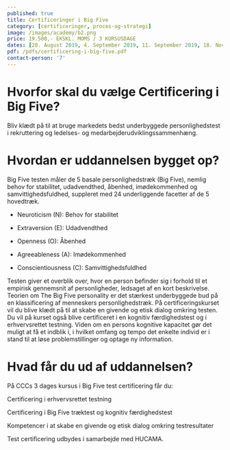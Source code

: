 ```yaml
---
published: true
title: Certificeringer i Big Five
category: [certificeringer, proces-og-strategi]
image: /images/academy/b2.png
price: 19.500,- EKSKL. MOMS / 3 KURSUSDAGE 
dates: [28. August 2019, 4. September 2019, 11. September 2019, 18. November 2019, 25. November 2019, 4. December 2019]
pdf: /pdfs/certificering-i-big-five.pdf
contact-person: '7'
---
```


# Hvorfor skal du vælge Certificering i Big Five?

Bliv klædt på til at bruge markedets bedst underbyggede personlighedstest i rekruttering og ledelses- og medarbejderudviklingssammenhæng.

# Hvordan er uddannelsen bygget op?

Big Five testen måler de 5 basale personlighedstræk (Big Five), nemlig behov for stabilitet, udadvendthed, åbenhed, imødekommenhed og samvittighedsfuldhed, suppleret med 24 underliggende facetter af de 5 hovedtræk. 

- Neuroticism (N): Behov for stabilitet 

- Extraversion (E): Udadvendthed 

- Openness (O): Åbenhed 

- Agreeableness (A): Imødekommenhed 

- Conscientiousness (C): Samvittighedsfuldhed 

Testen giver et overblik over, hvor en person befinder sig i forhold til et empirisk gennemsnit af personligheder, ledsaget af en kort beskrivelse. Teorien om The Big Five personality er det stærkest underbyggede bud på en klassificering af menneskers personlighedstræk. På certificeringskurset vil du blive klædt på til at skabe en givende og etisk dialog omkring testen. Du vil på kurset også blive certificeret i en kognitiv færdighedstest og i erhvervsrettet testning. Viden om en persons kognitive kapacitet gør det muligt at få et indblik i, i hvilket omfang og tempo det enkelte individ er i stand til at løse problemstillinger og optage ny information. 

# Hvad får du ud af uddannelsen?

På CCCs 3 dages kursus i Big Five test certificering får du: 

Certificering i erhvervsrettet testning 

Certificering i Big Five træktest og kognitiv færdighedstest 

Kompetencer i at skabe en givende og etisk dialog omkring testresultater 

Test certificering udbydes i samarbejde med HUCAMA.